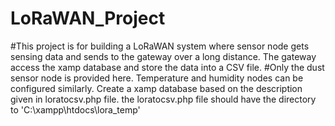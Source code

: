 # LoRaWAN_Project

#This project is for building a LoRaWAN system where sensor node gets sensing data and sends to the gateway over a long distance. The gateway access the xamp database and store the data into a CSV file. 
#Only the dust sensor node is provided here. Temperature and humidity nodes can be configured similarly.
Create a xamp database based on the description given in loratocsv.php file.
the loratocsv.php file should have the directory to 'C:\xampp\htdocs\lora_temp'
